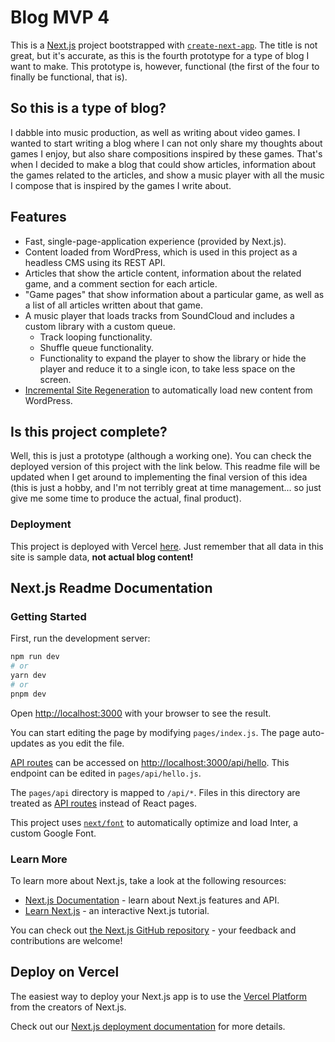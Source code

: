 # Blog MVP 4

This is a [Next.js](https://nextjs.org/) project bootstrapped with [`create-next-app`](https://github.com/vercel/next.js/tree/canary/packages/create-next-app). The title is not great, but it's accurate, as this is the fourth prototype for a type of blog I want to make. This prototype is, however, functional (the first of the four to finally be functional, that is).

## So this is a type of blog?

I dabble into music production, as well as writing about video games. I wanted to start writing a blog where I can not only share my thoughts about games I enjoy, but also share compositions inspired by these games. That's when I decided to make a blog that could show articles, information about the games related to the articles, and show a music player with all the music I compose that is inspired by the games I write about.

## Features
- Fast, single-page-application experience (provided by Next.js).
- Content loaded from WordPress, which is used in this project as a headless CMS using its REST API.
- Articles that show the article content, information about the related game, and a comment section for each article.
- "Game pages" that show information about a particular game, as well as a list of all articles written about that game.
- A music player that loads tracks from SoundCloud and includes a custom library with a custom queue.
  - Track looping functionality.
  - Shuffle queue functionality.
  - Functionality to expand the player to show the library or hide the player and reduce it to a single icon, to take less space on the screen.
- [Incremental Site Regeneration](https://nextjs.org/docs/pages/building-your-application/data-fetching/incremental-static-regeneration) to automatically load new content from WordPress.

## Is this project complete?

Well, this is just a prototype (although a working one). You can check the deployed version of this project with the link below. This readme file will be updated when I get around to implementing the final version of this idea (this is just a hobby, and I'm not terribly great at time management... so just give me some time to produce the actual, final product).

### Deployment

This project is deployed with Vercel [here](https://blog-mvp-4.vercel.app/). Just remember that all data in this site is sample data, **not actual blog content!**

## Next.js Readme Documentation

### Getting Started

First, run the development server:

```bash
npm run dev
# or
yarn dev
# or
pnpm dev
```

Open [http://localhost:3000](http://localhost:3000) with your browser to see the result.

You can start editing the page by modifying `pages/index.js`. The page auto-updates as you edit the file.

[API routes](https://nextjs.org/docs/api-routes/introduction) can be accessed on [http://localhost:3000/api/hello](http://localhost:3000/api/hello). This endpoint can be edited in `pages/api/hello.js`.

The `pages/api` directory is mapped to `/api/*`. Files in this directory are treated as [API routes](https://nextjs.org/docs/api-routes/introduction) instead of React pages.

This project uses [`next/font`](https://nextjs.org/docs/basic-features/font-optimization) to automatically optimize and load Inter, a custom Google Font.

### Learn More

To learn more about Next.js, take a look at the following resources:

- [Next.js Documentation](https://nextjs.org/docs) - learn about Next.js features and API.
- [Learn Next.js](https://nextjs.org/learn) - an interactive Next.js tutorial.

You can check out [the Next.js GitHub repository](https://github.com/vercel/next.js/) - your feedback and contributions are welcome!

## Deploy on Vercel

The easiest way to deploy your Next.js app is to use the [Vercel Platform](https://vercel.com/new?utm_medium=default-template&filter=next.js&utm_source=create-next-app&utm_campaign=create-next-app-readme) from the creators of Next.js.

Check out our [Next.js deployment documentation](https://nextjs.org/docs/deployment) for more details.
